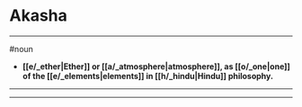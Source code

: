 # Akasha
---
#noun
- **[[e/_ether|Ether]] or [[a/_atmosphere|atmosphere]], as [[o/_one|one]] of the [[e/_elements|elements]] in [[h/_hindu|Hindu]] philosophy.**
---
---
